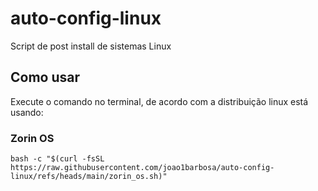 # auto-config-linux

Script de post install de sistemas Linux

## Como usar

Execute o comando no terminal, de acordo com a distribuição linux está usando:

### Zorin OS

```shell
bash -c "$(curl -fsSL https://raw.githubusercontent.com/joao1barbosa/auto-config-linux/refs/heads/main/zorin_os.sh)"
```
